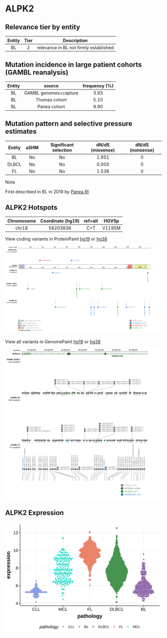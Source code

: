# ALPK2

## Relevance tier by entity

|Entity|Tier|Description                           |
|:------:|:----:|--------------------------------------|
|BL    |2   |relevance in BL not firmly established|

## Mutation incidence in large patient cohorts (GAMBL reanalysis)

|Entity|source               |frequency (%)|
|:------:|:---------------------:|:-------------:|
|BL    |GAMBL genomes+capture|3.93         |
|BL    |Thomas cohort        |5.10         |
|BL    |Panea cohort         |9.90         |

## Mutation pattern and selective pressure estimates

|Entity|aSHM|Significant selection|dN/dS (missense)|dN/dS (nonsense)|
|:------:|:----:|:---------------------:|:----------------:|:----------------:|
|BL    |No  |No                   |1.951           |0               |
|DLBCL |No  |No                   |0.000           |0               |
|FL    |No  |No                   |1.538           |0               |


> [!NOTE]
> First described in BL in 2019 by [Panea RI](https://pubmed.ncbi.nlm.nih.gov/31558468)


 ## ALPK2 Hotspots

| Chromosome |Coordinate (hg19) | ref>alt | HGVSp | 
 | :---:| :---: | :--: | :---: |
| chr18 | 56203836 | C>T | V1195M |

View coding variants in ProteinPaint [hg19](https://morinlab.github.io/LLMPP/GAMBL/ALPK2_protein.html)  or [hg38](https://morinlab.github.io/LLMPP/GAMBL/ALPK2_protein_hg38.html)

![image](images/proteinpaint/ALPK2_NM_052947.svg)

View all variants in GenomePaint [hg19](https://morinlab.github.io/LLMPP/GAMBL/ALPK2.html)  or [hg38](https://morinlab.github.io/LLMPP/GAMBL/ALPK2_hg38.html)

![image](images/proteinpaint/ALPK2.svg)
## ALPK2 Expression
![image](images/gene_expression/ALPK2_by_pathology.svg)
<!-- ORIGIN: paneaWholeGenomeLandscape2019 -->
